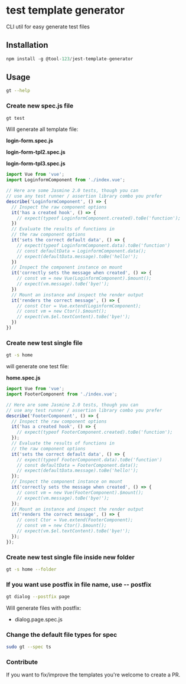 # test template generator 

CLI util for easy generate test files

## Installation

```js
npm install -g @tool-123/jest-template-generator
```

## Usage

```bash
gt --help
```

### Create new spec.js file

```bash
gt test
```

Will generate all template file:

**login-form.spec.js**

**login-form-tpl2.spec.js**

**login-form-tpl3.spec.js**

```javascript
import Vue from 'vue';
import LoginformComponent from './index.vue';

// Here are some Jasmine 2.0 tests, though you can
// use any test runner / assertion library combo you prefer
describe('LoginformComponent', () => {
  // Inspect the raw component options
  it('has a created hook', () => {
    // expect(typeof LoginformComponent.created).toBe('function');
  })
  // Evaluate the results of functions in
  // the raw component options
  it('sets the correct default data', () => {
    // expect(typeof LoginformComponent.data).toBe('function')
    // const defaultData = LoginformComponent.data();
    // expect(defaultData.message).toBe('hello!');
  })
  // Inspect the component instance on mount
  it('correctly sets the message when created', () => {
    // const vm = new Vue(LoginformComponent).$mount();
    // expect(vm.message).toBe('bye!');
  })
  // Mount an instance and inspect the render output
  it('renders the correct message', () => {
    // const Ctor = Vue.extend(LoginformComponent);
    // const vm = new Ctor().$mount();
    // expect(vm.$el.textContent).toBe('bye!');
  })
})
```

### Create new test single file

```bash
gt -s home
```

will generate one test file:

**home.spec.js**

```javascript
import Vue from 'vue';
import FooterComponent from './index.vue';

// Here are some Jasmine 2.0 tests, though you can
// use any test runner / assertion library combo you prefer
describe('FooterComponent', () => {
  // Inspect the raw component options
  it('has a created hook', () => {
    // expect(typeof FooterComponent.created).toBe('function');
  });
  // Evaluate the results of functions in
  // the raw component options
  it('sets the correct default data', () => {
    // expect(typeof FooterComponent.data).toBe('function')
    // const defaultData = FooterComponent.data();
    // expect(defaultData.message).toBe('hello!');
  });
  // Inspect the component instance on mount
  it('correctly sets the message when created', () => {
    // const vm = new Vue(FooterComponent).$mount();
    // expect(vm.message).toBe('bye!');
  });
  // Mount an instance and inspect the render output
  it('renders the correct message', () => {
    // const Ctor = Vue.extend(FooterComponent);
    // const vm = new Ctor().$mount();
    // expect(vm.$el.textContent).toBe('bye!');
  });
});
```

### Create new test single file inside new folder

```bash
gt -s home --folder
```

### If you want use postfix in file name, use -- postfix

```bash
gt dialog --postfix page
```

Will generate files with postfix:

- dialog.page.spec.js

### Change the default file types for spec

```bash
sudo gt --spec ts
```

### Contribute

If you want to fix/improve the templates you're welcome to create a PR.
